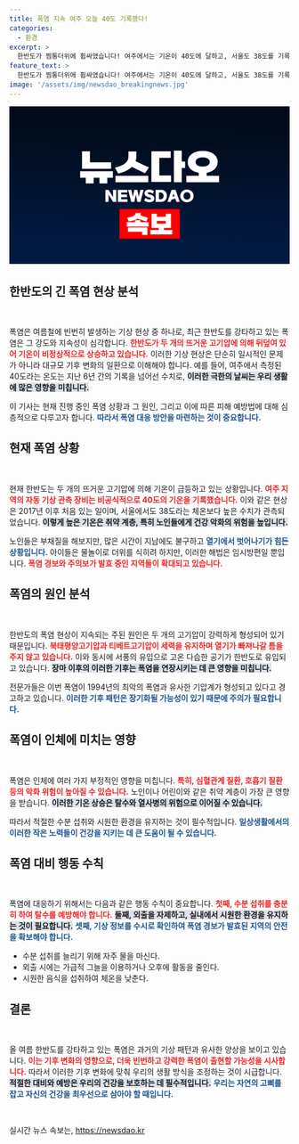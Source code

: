 ```yaml
---
title: 폭염 지속 여주 오늘 40도 기록했다!
categories:
  - 환경
excerpt: >
  한반도가 찜통더위에 휩싸였습니다! 여주에서는 기온이 40도에 달하고, 서울도 38도를 기록했습니다. 이번 폭염은 장기화할 것으로 예상되니, 대비가 필요합니다. 긴 여름의 시작을 알리는 이 무더위 속에서 건강을 지키는 방법은?
feature_text: >
  한반도가 찜통더위에 휩싸였습니다! 여주에서는 기온이 40도에 달하고, 서울도 38도를 기록했습니다. 이번 폭염은 장기화할 것으로 예상되니, 대비가 필요합니다. 긴 여름의 시작을 알리는 이 무더위 속에서 건강을 지키는 방법은?
image: '/assets/img/newsdao_breakingnews.jpg'
---
```


<p><img src="/assets/img/newsdao_breakingnews.jpg" alt="pcversion 속보" /></p>

<h2 data-ke-size="size26">한반도의 긴 폭염 현상 분석</h2>

<p data-ke-size="size16">&nbsp;</p>

<p>폭염은 여름철에 빈번히 발생하는 기상 현상 중 하나로, 최근 한반도를 강타하고 있는 폭염은 그 강도와 지속성이 심각합니다. <b><span style="color: #ee2323;">한반도가 두 개의 뜨거운 고기압에 의해 뒤덮여 있어 기온이 비정상적으로 상승하고 있습니다.</span></b> 이러한 기상 현상은 단순히 일시적인 문제가 아니라 대규모 기후 변화의 일환으로 이해해야 합니다. 예를 들어, 여주에서 측정된 40도라는 온도는 지난 6년 간의 기록을 넘어선 수치로, <b><span style="background-color: #21538527;">이러한 극한의 날씨는 우리 생활에 많은 영향을 미칩니다.</span></b></p>

<p>이 기사는 현재 진행 중인 폭염 상황과 그 원인, 그리고 이에 따른 피해 예방법에 대해 심층적으로 다루고자 합니다. <b><span style="color: #1a5490;">따라서 폭염 대응 방안을 마련하는 것이 중요합니다.</span></b></p>

<h2 data-ke-size="size26">현재 폭염 상황</h2>

<p data-ke-size="size16">&nbsp;</p>

<p>현재 한반도는 두 개의 뜨거운 고기압에 의해 기온이 급등하고 있는 상황입니다. <b><span style="color: #ee2323;">여주 지역의 자동 기상 관측 장비는 비공식적으로 40도의 기온을 기록했습니다.</span></b> 이와 같은 현상은 2017년 이후 처음 있는 일이며, 서울에서도 38도라는 체온보다 높은 수치가 관측되었습니다. <b><span style="background-color: #21538527;">이렇게 높은 기온은 취약 계층, 특히 노인들에게 건강 악화의 위험을 높입니다.</span></b></p>

<p>노인들은 부채질을 해보지만, 많은 시간이 지남에도 불구하고 <b><span style="color: #1a5490;">열기에서 벗어나기가 힘든 상황입니다.</span></b> 아이들은 물놀이로 더위를 식히려 하지만, 이러한 해법은 임시방편일 뿐입니다. <b><span style="color: #ee2323;">폭염 경보와 주의보가 발효 중인 지역들이 확대되고 있습니다.</span></b></p>

<h2 data-ke-size="size26">폭염의 원인 분석</h2>

<p data-ke-size="size16">&nbsp;</p>

<p>한반도의 폭염 현상이 지속되는 주된 원인은 두 개의 고기압이 강력하게 형성되어 있기 때문입니다. <b><span style="color: #ee2323;">북태평양고기압과 티베트고기압이 세력을 유지하며 열기가 빠져나갈 틈을 주지 않고 있습니다.</span></b> 이와 동시에 서풍의 유입으로 고온 다습한 공기가 한반도로 유입되고 있습니다. <b><span style="background-color: #21538527;">장마 이후의 이러한 기후는 폭염을 연장시키는 데 큰 영향을 미칩니다.</span></b></p>

<p>전문가들은 이번 폭염이 1994년의 최악의 폭염과 유사한 기압계가 형성되고 있다고 경고하고 있습니다. <b><span style="color: #1a5490;">이러한 기후 패턴은 장기화될 가능성이 있기 때문에 주의가 필요합니다.</span></b></p>

<h2 data-ke-size="size26">폭염이 인체에 미치는 영향</h2>

<p data-ke-size="size16">&nbsp;</p>

<p>폭염은 인체에 여러 가지 부정적인 영향을 미칩니다. <b><span style="color: #ee2323;">특히, 심혈관계 질환, 호흡기 질환 등의 악화 위험이 높아질 수 있습니다.</span></b> 노인이나 어린이와 같은 취약 계층이 가장 큰 영향을 받습니다. <b><span style="background-color: #21538527;">이러한 기온 상승은 탈수와 열사병의 위험으로 이어질 수 있습니다.</span></b></p>

<p>따라서 적절한 수분 섭취와 시원한 환경을 유지하는 것이 필수적입니다. <b><span style="color: #1a5490;">일상생활에서의 이러한 작은 노력들이 건강을 지키는 데 큰 도움이 될 수 있습니다.</span></b></p>

<h2 data-ke-size="size26">폭염 대비 행동 수칙</h2>

<p data-ke-size="size16">&nbsp;</p>

<p>폭염에 대응하기 위해서는 다음과 같은 행동 수칙이 중요합니다. <b><span style="color: #ee2323;">첫째, 수분 섭취를 충분히 하여 탈수를 예방해야 합니다.</span></b> <b><span style="background-color: #21538527;">둘째, 외출을 자제하고, 실내에서 시원한 환경을 유지하는 것이 필요합니다.</span></b> <b><span style="color: #1a5490;">셋째, 기상 정보를 수시로 확인하여 폭염 경보가 발효된 지역의 안전을 확보해야 합니다.</span></b></p>

<ul>
    <li> 수분 섭취를 늘리기 위해 자주 물을 마신다.</li>
    <li> 외출 시에는 가급적 그늘을 이용하거나 오후에 활동을 줄인다.</li>
    <li> 시원한 음식을 섭취하여 체온을 낮춘다.</li>
</ul>

<h2 data-ke-size="size26">결론</h2>

<p data-ke-size="size16">&nbsp;</p>

<p>올 여름 한반도를 강타하고 있는 폭염은 과거의 기상 패턴과 유사한 양상을 보이고 있습니다. <b><span style="color: #ee2323;">이는 기후 변화의 영향으로, 더욱 빈번하고 강력한 폭염이 출현할 가능성을 시사합니다.</span></b> 따라서 이러한 기후 변화에 맞춰 우리의 생활 방식을 조정하는 것이 시급합니다. <b><span style="background-color: #21538527;">적절한 대비와 예방은 우리의 건강을 보호하는 데 필수적입니다.</span></b> <b><span style="color: #1a5490;">우리는 자연의 고삐를 잡고 자신의 건강을 최우선으로 삼아야 할 때입니다.</span></b></p>

<p data-ke-size="size16">&nbsp;</p>
실시간 뉴스 속보는, <a href="https://newsdao.kr" rel="dofollow">https://newsdao.kr</a>


